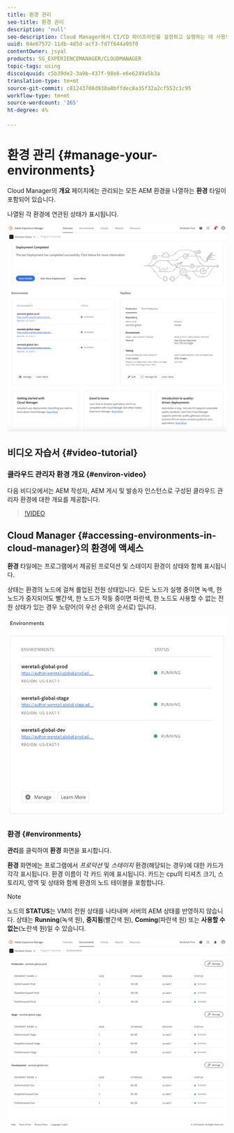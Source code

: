 ```yaml
---
title: 환경 관리
seo-title: 환경 관리
description: 'null'
seo-description: Cloud Manager에서 CI/CD 파이프라인을 설정하고 실행하는 데 사용되는 프로덕션 및 비프로덕션 환경 목록을 보려면 이 페이지를 따르십시오.
uuid: 04e67572-11db-4d5d-acf3-fd7f644a95f0
contentOwner: jsyal
products: SG_EXPERIENCEMANAGER/CLOUDMANAGER
topic-tags: using
discoiquuid: c5b39de2-3a9b-437f-98e8-e6e6249a5b3a
translation-type: tm+mt
source-git-commit: c81243708d938a8bffdec8a35f32a2cf552c1c95
workflow-type: tm+mt
source-wordcount: '265'
ht-degree: 4%

---
```



# 환경 관리 {#manage-your-environments}

Cloud Manager의 **개요** 페이지에는 관리되는 모든 AEM 환경을 나열하는 **환경** 타일이 포함되어 있습니다.

나열된 각 환경에 연관된 상태가 표시됩니다.

![](assets/Manage-Environ-Overview.png)

## 비디오 자습서 {#video-tutorial}

### 클라우드 관리자 환경 개요 {#environ-video}

다음 비디오에서는 AEM 작성자, AEM 게시 및 발송자 인스턴스로 구성된 클라우드 관리자 환경에 대한 개요를 제공합니다.

>[!VIDEO](https://video.tv.adobe.com/v/26318/)

## Cloud Manager {#accessing-environments-in-cloud-manager}의 환경에 액세스

**환경** 타일에는 프로그램에서 제공된 프로덕션 및 스테이지 환경이 상태와 함께 표시됩니다.

상태는 환경의 노드에 걸쳐 롤업된 전원 상태입니다. 모든 노드가 실행 중이면 녹색, 한 노드가 중지되어도 빨간색, 한 노드가 작동 중이면 파란색, 한 노드도 사용할 수 없는 전원 상태가 있는 경우 노랑어(이 우선 순위의 순서로) 입니다.

![](assets/Environments-card-new.png)

### 환경 {#environments}

**관리**&#x200B;를 클릭하여 **환경** 화면을 표시합니다.

**환경** 화면에는 프로그램에서 *프로덕션* 및 *스테이지* 환경(해당되는 경우)에 대한 카드가 각각 표시됩니다. 환경 이름이 각 카드 위에 표시됩니다. 카드는 cpu의 티셔츠 크기, 스토리지, 영역 및 상태와 함께 환경의 노드 테이블을 포함합니다.

>[!NOTE]
>
>노드의 **STATUS**&#x200B;는 VM의 전원 상태를 나타내며 서버의 AEM 상태를 반영하지 않습니다. 상태는 **Running**(녹색 원), **중지됨**(빨간색 원), **Coming**(파란색 원) 또는 **사용할 수 없는**(노란색 원)일 수 있습니다.

![](assets/Environments-tab.png)
